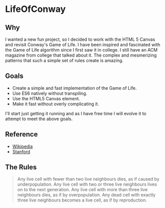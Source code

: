 
# LifeOfConway

## Why

I wanted a new fun project, so I decided to work with the HTML 5 Canvas and revisit Conway's Game of Life. I have been inspired and fascinated with the Game of Life algorithm since I first saw it in college. I still have an ACM magazine from college that talked about it. The complex and mesmerizing patterns that such a simple set of rules create is amazing.


## Goals

* Create a simple and fast implementation of the Game of Life.
* Use ES6 natively without transpiling.
* Use the HTML5 Canvas element.
* Make it fast without overly complicating it.

I'll start just getting it running and as I have free time I will evolve it to attempt to meet the above goals.


## Reference

* [Wikipedia](https://en.wikipedia.org/wiki/Conway%27s_Game_of_Life)
* [Stanford](http://web.stanford.edu/~cdebs/GameOfLife/)


## The Rules

> Any live cell with fewer than two live neighbours dies, as if caused by underpopulation. 
> Any live cell with two or three live neighbours lives on to the next generation.
> Any live cell with more than three live neighbours dies, as if by overpopulation.
> Any dead cell with exactly three live neighbours becomes a live cell, as if by reproduction.



